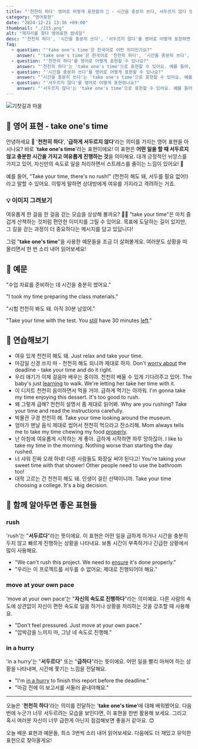 ```yaml
---
title: "'천천히 하다' 영어로 어떻게 표현할까 🐌 - 시간을 충분히 쓰다, 서두르지 않다 영어로"
category: "영어표현"
date: "2024-12-21 13:36 +09:00"
thumbnail: "./215.png"
alt: "제자리를 찾다 영어표현 썸네일"
desc: "'천천히 하다', '시간을 충분히 쓰다', '서두르지 않다'를 영어로 어떻게 표현하면 좋을까요? '이 문제는 천천히 해도 괜찮아', '시험 준비는 시간을 충분히 써야 해', '이 프로젝트는 서두르지 말고 천천히 진행해' 등을 영어로 표현하는 법을 배워봅시다. 다양한 예문을 통해서 연습하고 본인의 표현으로 만들어 보세요."
faq:
  - question: "'take one's time'은 한국어로 어떤 의미인가요?"
    answer: "'take one's time'은 한국어로 '천천히 하다', '시간을 충분히 쓰다', '서두르지 않다' 등으로 번역될 수 있어요. 어떤 일을 할 때 급하지 않게 여유를 가지고 진행하는 것을 의미해요."
  - question: "'천천히 하다'를 영어로 어떻게 표현할 수 있나요?"
    answer: "'천천히 하다'는 'take one's time'으로 표현할 수 있어요. 예를 들어, '이 문제는 천천히 해도 괜찮아'는 'You can take your time with this problem'으로 말할 수 있어요."
  - question: "'시간을 충분히 쓰다'를 영어로 어떻게 표현할 수 있나요?"
    answer: "'시간을 충분히 쓰다'는 'take one's time'으로 표현할 수 있어요. 예를 들어, '시험 준비는 시간을 충분히 써야 해'는 'You should take your time preparing for the exam'으로 말할 수 있어요."
  - question: "'서두르지 않다'를 영어로 어떻게 표현하나요?"
    answer: "'서두르지 않다'는 'take one's time'으로 표현할 수 있어요. 예를 들어, '이 프로젝트는 서두르지 말고 천천히 진행해'는 'Take your time with this project'로 표현할 수 있어요."
---
```


![기찻길과 마을](./215-1.jpg)

## 🌟 영어 표현 - take one's time

안녕하세요 👋 '**천천히 하다**', '**급하게 서두르지 않다**'라는 의미를 가지는 영어 표현을 아시나요? 바로 '**take one's time**'라는 표현이에요! 이 표현은 **어떤 일을 할 때 서두르지 않고 충분한 시간을 가지고 여유롭게 진행하는 것**을 의미해요. 대개 긍정적인 뉘앙스를 가지고 있어, 자신만의 속도로 일을 처리하면서 스트레스를 줄이는 느낌이 있어요! 🌼

예를 들어, "Take your time, there's no rush!" (천천히 해도 돼, 서두를 필요 없어!)라고 말할 수 있어요. 이렇게 말하면 상대방에게 여유를 가지라고 격려하는 거죠.

### 💡 이미지 그려보기

여유롭게 한 걸음 한 걸음 걷는 모습을 상상해 볼까요? 🚶‍♂️ "take your time"은 마치 즐겁게 산책하는 것처럼 편안한 이미지를 그릴 수 있어요. 목표에 도달하는 길이 있지만, 그 길을 걷는 과정이 더 중요하다는 메시지를 담고 있답니다!

그럼 "**take one's time**"을 사용한 예문들을 조금 더 살펴볼게요. 여러분도 상황을 떠올리면서 한 번 소리 내어 읽어보세요!

## 📖 예문

"수업 자료를 준비하는 데 시간을 충분히 썼어요."

"I took my time preparing the class materials."

"시험 천천히 봐도 돼. 아직 30분 남았어."

"Take your time with the test. You <a href="/blog/in-english/254.still/">still</a> have 30 minutes [left](/blog/in-english/402.leave/)."

## 💬 연습해보기

<ul data-interactive-list>
  <li data-interactive-item>
    <span data-toggler>여유 있게 천천히 해도 돼.</span>
    <span data-answer>Just relax and take your time.</span>
  </li>
  <li data-interactive-item>
    <span data-toggler>마감일 신경 쓰지 마 - 천천히 해도 되니까 제대로 하자.</span>
    <span data-answer>Don't <a href="/blog/in-english/209.worry-about/">worry about</a> the deadline - take your time and do it right.</span>
  </li>
  <li data-interactive-item>
    <span data-toggler>우리 애기가 이제 걸음마 배우는 중이야. 천천히 배울 수 있게 기다려주고 있어.</span>
    <span data-answer>The baby's just <a href="/blog/in-english/245.learn/">learning</a> to walk. We're letting her take her time with it.</span>
  </li>
  <li data-interactive-item>
    <span data-toggler>이 디저트 천천히 음미하면서 먹을 거야. 급하게 먹기는 아까워.</span>
    <span data-answer>I'm gonna take my time enjoying this dessert. It's too good to rush.</span>
  </li>
  <li data-interactive-item>
    <span data-toggler>왜 그렇게 급해? 천천히 설명서 좀 제대로 읽어봐.</span>
    <span data-answer>Why are you rushing? Take your time and read the instructions carefully.</span>
  </li>
  <li data-interactive-item>
    <span data-toggler>박물관 구경 천천히 해.</span>
    <span data-answer>Take your time looking around the museum.</span>
  </li>
  <li data-interactive-item>
    <span data-toggler>엄마가 맨날 음식 제대로 씹어서 천천히 먹으라고 잔소리해.</span>
    <span data-answer>Mom always tells me to take my time chewing my food <a href="/blog/in-english/422.properly/">properly</a>.</span>
  </li>
  <li data-interactive-item>
    <span data-toggler>난 아침에 여유롭게 시작하는 게 좋아. 급하게 시작하면 하루 망하잖아.</span>
    <span data-answer>I like to take my time in the morning. Nothing worse than starting the day rushed.</span>
  </li>
  <li data-interactive-item>
    <span data-toggler>너 샤워 진짜 오래 하네! 다른 사람들도 화장실 써야 된다고!</span>
    <span data-answer>You're taking your sweet time with that shower! Other people need to use the bathroom too!</span>
  </li>
  <li data-interactive-item>
    <span data-toggler>대학 고르는 건 천천히 해도 돼. 인생이 걸린 선택이니까.</span>
    <span data-answer>Take your time choosing a college. It's a big decision.</span>
  </li>
</ul>

## 🤝 함께 알아두면 좋은 표현들

### rush

'rush'는 "**서두르다**"라는 뜻이에요. 이 표현은 어떤 일을 급하게 하거나 시간을 충분히 두지 않고 빠르게 진행하는 상황을 나타내요. 보통 시간이 부족하거나 긴급한 상황에서 많이 사용해요.

- "We can't rush this project. We need to [ensure](/blog/in-english/356.ensure/) it's done properly."
- "우리는 이 프로젝트를 서두를 수 없어요; 제대로 진행되어야 해요."

### move at your own pace

'move at your own pace'는 "**자신의 속도로 진행하다**"라는 의미예요. 다른 사람의 속도에 상관없이 자신이 편한 속도로 일을 하거나 상황을 처리하는 것을 강조할 때 사용해요.

- "Don't feel pressured. Just move at your own pace."
- "압박감을 느끼지 마, 그냥 네 속도로 진행해."

### in a hurry

'in a hurry'는 "**서두르다**" 또는 "**급하다**"라는 뜻이에요. 어떤 일을 빨리 마쳐야 하는 상황을 나타내며, 시간에 쫓기는 느낌을 전달해요.

- "I'm [in a hurry](/blog/in-english/174.in-a-hurry/) to finish this report before the deadline."
- "마감 전에 이 보고서를 서둘러 끝내야해요."

---

오늘은 '**천천히 하다**'라는 의미를 전달하는 '**take one's time**'에 대해 배워봤어요. 다음번에 누군가 너무 서두르려는 모습을 보인다면, 이 표현을 한번 활용해 보세요. 그리고 혹시 여러분 자신이 너무 급한게 아닌지 점검해보면 좋을거 같아요. 😊

오늘 배운 표현과 예문들, 최소 3번씩 소리 내어 읽어보세요. 다음에도 더 재밌고 유익한 표현으로 찾아올게요!
